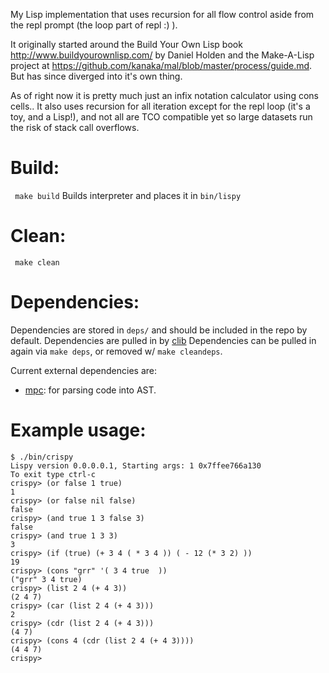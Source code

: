 My Lisp implementation that uses recursion for all flow control aside from the repl prompt (the loop part of repl :) ).

It originally started around the Build Your Own Lisp book http://www.buildyourownlisp.com/ by Daniel Holden and the Make-A-Lisp project at https://github.com/kanaka/mal/blob/master/process/guide.md. But has since diverged into it's own thing.


As of right now it is pretty much just an infix notation calculator using cons cells..
It also uses recursion for all iteration except for the repl loop (it's a toy, and a Lisp!), and not all are TCO compatible yet so large datasets run the risk of stack call overflows.


# Build:
``` make build```
Builds interpreter and places it in ```bin/lispy```

# Clean:
``` make clean```

# Dependencies:
Dependencies are stored in `deps/` and should be included in the repo by default.
Dependencies are pulled in by [clib](https://github.com/clibs/clib)
Dependencies can be pulled in again via `make deps`, or removed w/ `make cleandeps`.

Current external dependencies are:
 - [mpc](https://github.com/orangeduck/mpc): for parsing code into AST.

# Example usage:
```
$ ./bin/crispy
Lispy version 0.0.0.0.1, Starting args: 1 0x7ffee766a130
To exit type ctrl-c
crispy> (or false 1 true)
1
crispy> (or false nil false)
false
crispy> (and true 1 3 false 3)
false
crispy> (and true 1 3 3)
3
crispy> (if (true) (+ 3 4 ( * 3 4 )) ( - 12 (* 3 2) ))
19
crispy> (cons "grr" '( 3 4 true  ))
("grr" 3 4 true)
crispy> (list 2 4 (+ 4 3))
(2 4 7)
crispy> (car (list 2 4 (+ 4 3)))
2
crispy> (cdr (list 2 4 (+ 4 3)))
(4 7)
crispy> (cons 4 (cdr (list 2 4 (+ 4 3))))
(4 4 7)
crispy>
```
